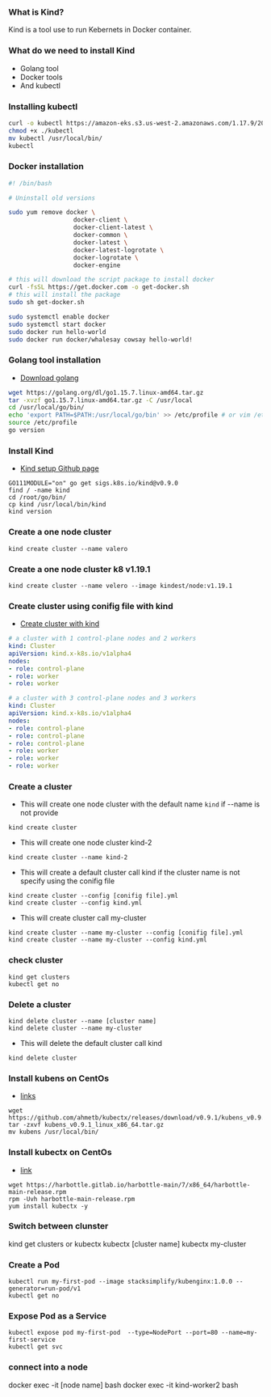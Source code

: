 ### What is Kind?
Kind is a tool use to run Kebernets in Docker container.

### What do we need to install Kind
* Golang tool
* Docker tools
* And kubectl

### Installing kubectl
```sh
curl -o kubectl https://amazon-eks.s3.us-west-2.amazonaws.com/1.17.9/2020-08-04/bin/linux/amd64/kubectl
chmod +x ./kubectl
mv kubectl /usr/local/bin/
kubectl
```

### Docker installation
```sh
#! /bin/bash

# Uninstall old versions

sudo yum remove docker \
                  docker-client \
                  docker-client-latest \
                  docker-common \
                  docker-latest \
                  docker-latest-logrotate \
                  docker-logrotate \
                  docker-engine

# this will download the script package to install docker
curl -fsSL https://get.docker.com -o get-docker.sh
# this will install the package
sudo sh get-docker.sh

sudo systemctl enable docker
sudo systemctl start docker
sudo docker run hello-world
sudo docker run docker/whalesay cowsay hello-world!
```

### Golang tool installation
* [Download golang](https://golang.org/dl/)
```sh
wget https://golang.org/dl/go1.15.7.linux-amd64.tar.gz
tar -xvzf go1.15.7.linux-amd64.tar.gz -C /usr/local
cd /usr/local/go/bin/
echo 'export PATH=$PATH:/usr/local/go/bin' >> /etc/profile # or vim /etc/profile and paste
source /etc/profile
go version
```

### Install Kind
* [Kind setup Github page](https://github.com/kubernetes-sigs/kind)
```
GO111MODULE="on" go get sigs.k8s.io/kind@v0.9.0
find / -name kind
cd /root/go/bin/
cp kind /usr/local/bin/kind
kind version
```

### Create a one node cluster
```
kind create cluster --name valero 
```

### Create a one node cluster k8 v1.19.1
```
kind create cluster --name velero --image kindest/node:v1.19.1
```

### Create cluster using conifig file with kind
* [Create cluster with kind](https://kind.sigs.k8s.io/docs/user/quick-start)
```yml
# a cluster with 1 control-plane nodes and 2 workers
kind: Cluster
apiVersion: kind.x-k8s.io/v1alpha4
nodes:
- role: control-plane
- role: worker
- role: worker
```

```yml
# a cluster with 3 control-plane nodes and 3 workers
kind: Cluster
apiVersion: kind.x-k8s.io/v1alpha4
nodes:
- role: control-plane
- role: control-plane
- role: control-plane
- role: worker
- role: worker
- role: worker
```

### Create a cluster
* This will create one node cluster with the default name `kind` if --name is not provide
```
kind create cluster
```

* This will create one node cluster kind-2
```
kind create cluster --name kind-2
```

* This will create a default cluster call kind if the cluster name is not specify using the conifig file
```
kind create cluster --config [conifig file].yml 
kind create cluster --config kind.yml
```

* This will create cluster call my-cluster
```
kind create cluster --name my-cluster --config [conifig file].yml
kind create cluster --name my-cluster --config kind.yml
``` 

### check cluster
```
kind get clusters 
kubectl get no
```

### Delete a cluster
```
kind delete cluster --name [cluster name]
kind delete cluster --name my-cluster
```

* This will delete the default cluster call kind
```
kind delete cluster 
```

### Install kubens on CentOs
* [links](https://github.com/ahmetb/kubectx/releases)
```
wget https://github.com/ahmetb/kubectx/releases/download/v0.9.1/kubens_v0.9.1_linux_x86_64.tar.gz
tar -zxvf kubens_v0.9.1_linux_x86_64.tar.gz
mv kubens /usr/local/bin/
```

### Install kubectx on CentOs
* [link](https://centos.pkgs.org/7/harbottle-main-x86_64/kubectx-0.6.3-1.el7.harbottle.x86_64.rpm.html)
```
wget https://harbottle.gitlab.io/harbottle-main/7/x86_64/harbottle-main-release.rpm
rpm -Uvh harbottle-main-release.rpm
yum install kubectx -y
```

### Switch between clunster
kind get clusters or kubectx
kubectx [cluster name] 
kubectx my-cluster

### Create a Pod
```
kubectl run my-first-pod --image stacksimplify/kubenginx:1.0.0 --generator=run-pod/v1
kubectl get no
```

### Expose Pod as a Service
```
kubectl expose pod my-first-pod  --type=NodePort --port=80 --name=my-first-service
kubectl get svc
```

### connect into a node
docker exec -it [node name] bash
docker exec -it kind-worker2 bash

